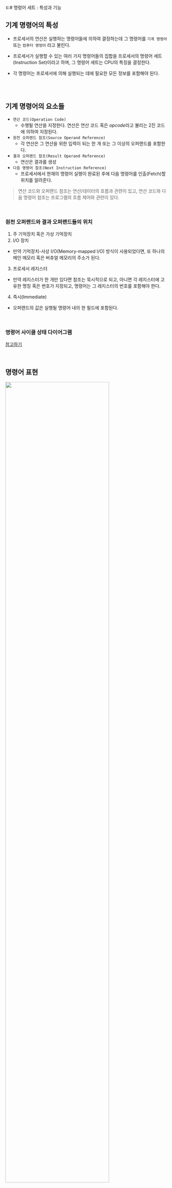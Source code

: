 ㅌ# 명령어 세트 : 특성과 기능

## 기계 명령어의 특성

- 프로세서의 연산은 실행하는 명령어들에 의하여 결정하는데 그 명령어를 `기계 명령어` 또는 `컴퓨터 명렁어` 라고 불린다.
- 프로세서가 실행할 수 있는 여러 가지 명령어들의 집합을 프로세서의 명령어 세트(Instruction Set)이라고 하며, 그 명령어 세트는 CPU의 특징을 결정한다.
- 각 명령어는 프로세서에 의해 실행되는 데에 필요한 모든 정보를 포함해야 된다.

  <br/>
  <br/>

## 기계 명령어의 요소들

- `연산 코드(Operation Code)`
  - 수행될 연산을 지정한다. 연산은 연산 코드 혹은 *opcode*라고 불리는 2진 코드에 의하여 지정된다. 
- `원천 오퍼랜드 참조(Source Operand Reference)`
  - 각 연산은 그 연산을 위한 입력이 되는 한 개 또는 그 이상의 오퍼랜드를 포함한다. 
- `결과 오퍼랜드 참조(Result Operand Reference)`
  - 연산은 결과를 생성
- `다음 명령어 참조(Next Instruction Reference)`
  - 프로세서에서 현재의 명령어 실행이 완료된 후에 다음 명령어를 인출(Fetch)할 위치를 알려준다.

> 연산 코드와 오퍼랜드 참조는 연산/데이터의 흐름과 관련이 있고, 연산 코드와 다음 명령어 참조는 프로그램의 흐름 제어와 관련이 있다.

<br/>

### 원천 오퍼랜드와 결과 오퍼랜드들의 위치

1. 주 기억장치 혹은 가상 기억장치
2. I/O 장치
  - 만약 기억장치-사상 I/O(Memory-mapped I/O) 방식이 사용되었다면, 또 하나의 메인 메모리 혹은 버츄얼 메모리의 주소가 된다.
3. 프로세서 레지스터
  - 만약 레지스터가 한 개만 있다면 참조는 묵시적으로 되고, 아니면 각 레지스터에 고유한 명칭 혹은 번호가 지정되고, 명령어는 그 레지스터의 번호를 포함해야 한다.
4. 즉시(Immediate)
  - 오퍼랜드의 값은 실행될 명령어 내의 한 필드에 포함된다.

<br/>

### 명령어 사이클 상태 다이어그램

[참고하기](https://github.com/ash9river/Computer-Organization-and-Architecture/blob/main/%EC%A0%9C3%EC%9E%A5/READMD.md#%EC%9D%B8%ED%84%B0%EB%9F%BD%ED%8A%B8%EB%A5%BC-%ED%8F%AC%ED%95%A8%ED%95%9C-%EB%AA%85%EB%A0%B9%EC%96%B4-%EC%82%AC%EC%9D%B4%ED%81%B4-%EC%83%81%ED%83%9C%EB%8F%84)

<br/>

## 명령어 표현

<img height="80%" width="80%" src="https://github.com/ash9river/Computer-Organization-and-Architecture/assets/121378532/8c31f0e7-2cc1-44d4-bc66-817dbcb654e5">

<br/>

- 연산코드(Opcode)들은 니모닉스(mnemonics)라는 약어에 의해 표현된다.
- 오퍼랜드를 기호적으로 표현하는 방식이다.
- 각 기호적 연산 코드는 고정된 2진 표현을 가진다.
  - 프로그래머는 각 기호적 오퍼랜드의 위치를 지정한다.

    
|2진 표현|약어|설명|
|---|---|---|
|0000|ADD|Add|
|0001|SUB|Subtract|
|0002|MUL|Multiply|

<br/>

### 명령어의 유형들

<img height="80%" width="80%" src="https://github.com/ash9river/Computer-Organization-and-Architecture/assets/121378532/64cf9b23-ff48-4e3a-92f6-1a3b7c061ca5">

<br/>
<br/>

## 주소의 개수

<img height="80%" width="80%" src="https://github.com/ash9river/Computer-Organization-and-Architecture/assets/121378532/af31e886-ca07-4c66-aab2-5f4a01f469c7">

<br/>

<img height="80%" width="80%" src="https://github.com/ash9river/Computer-Organization-and-Architecture/assets/121378532/edbd125d-22e1-4e2d-8878-6521e575f779">

<br/>

## 명령어 세트 설계

<img height="80%" width="80%" src="https://github.com/ash9river/Computer-Organization-and-Architecture/assets/121378532/9a1d1570-64c8-42a6-ab06-dd32d7778187">

<br/>
<br/>

## 오퍼랜드의 유형

- `주소`
- `수`
- `문자`
- `논리 데이터`

<br/>

### 수

- 모든 기계어들은 수치적 데이터 유형ㄷ 포함
- 컴퓨터에 저장된 수는 한계(크기 또는 정확도의 제한)가 있다. (비트제한)
- 컴퓨터에서 사용되는 세 가지 유형의 수치 데이터
  - 2진 정수 or 2진 고정 소수점
  - 2진 부동 소수점
  - 10진수
- 밀접형 10진수(packed decimal)
  - 각 10진 디지트(decimal digit)는 4 비트 코드로 표현 
  - 수들을 표현하기 위하여 4 비트 코드들이 서로 연결되는데, 그것이 항상 8비트의 배수로 이루어진다.

<br/>

### 문자(Character)

- 데이터의 전형적인 한 형태는 문장(text)이나 문자열(character string)
- 문자 데이터가 사람에게 가장 편하지만 데이터 처리 및 통신 시스템에서는 저장 또는 전송이 어렵다.
- 가장 많이 사용되는 문자 코드는 IRA(International Reference Alphabet)
- 저장만 표준을 따르고, 해석은 CPU가 다르게 한다.(아스키 코드의 제어문자)

<br/>

### 논리 데이터

- n 비트 단위를 각 항목이 0이나 1을 가지는 n개의 1 비트 데이터 항목으로 간주한다.(bit 단위 구분 사용)

<br/>

### x86 수치 데이터 유형들

<img height="80%" width="80%" src="https://github.com/ash9river/Computer-Organization-and-Architecture/assets/121378532/dfb21e25-77c5-418f-bc63-f9975e9ac718">

<br/>
<br/>

## SIMD(Single-Instruction-Multiple-Data)

- 멀티미디어 응용들의 성능들을 최적화하기 위한 명령어 세트 확장의 일부로 x86 구조에 소개되었다.
- MMX(MultiMedia Extensions)와 SSE(Streaming SIMD Extensions)를 포함한다.
- 데이터 유형들
  - `밀집형 바이트 및 밀집형 바이트 정수` : 8 bytes (64-bit 규격) or 16 bytes (128-bit 규격)
  - `밀집형 단어 및 밀집형 단어 정수` : 4 words (64-bit 규격) or 8 words (128-bit 규격)
  - `밀집형 2중 단어 및 밀집형 2중 단어 정수` : 2 double words (64-bit 규격) or 4 double words (128-bit)
  - `밀집형 4중 단어 및 밀집형 4중 단어 정수` : 2 quad words (128-bit 규격)
  - `밀집형 단일-정밀도 부동-ㅅ소수점 및 밀집형 복수-정밀도 부동-소수점` : 2 single-precision floating-points (64-bit 규격) or 2 double-precision floating-poings (128-bit 규격)

<br/>
<br/>

## ARM 데이터 유형들 

<img height="80%" width="80%" src="https://github.com/ash9river/Computer-Organization-and-Architecture/assets/121378532/84900405-0392-4db8-a20f-548f296366b1">

<br/>

## ARM 엔디언 지원

<img height="80%" width="80%" src="https://github.com/ash9river/Computer-Organization-and-Architecture/assets/121378532/d652f193-3718-4c45-adfd-5e1020f5dc12">

<br/>
<br/>

### 데이터 전송시 반드시 명시해야 할 사항들

- 원천지(source) 및 목적지(destination) 오퍼랜드(operand)의 위치
- 전송될 데이터의 길이
- 오퍼랜드의 주소 지정 방식

<br/>
<br/>
## 연산(Arithmetic)

- 대부분의 컴퓨터들은 덧셈, 뺄셈, 곱셈 및 나눗셈과 같은 기본적인 산술적 연산들을 제공
- 이 연산들은 부호를 가진 정수(고정 소수)를 위하여 제공된다.
- 부동 소수점 수와 밀집형 10진수 제공도 함
- 다른 가능한 연산들을 위한 여러 가지 단일-오퍼랜드 명령어
  - `절대값(Absolute)` : 오퍼랜드의 절대값을 구한다.
  - `음수화(Negate)` : 오퍼랜드를 음수화한다.
  - `증가(Increment)` : 오퍼랜드에 1을 더한다.
  - `감소(Decrement)` : 오퍼랜드에서 1을 뺀다.

<br/>

### 변환(Conversion)

- 연산이 어려움
- Look-Up Table이 필요하다.

<br/>

### 입력/출력

- 여러 가지 방법들이 사용됨
  - `고립형 프로그램 I/O(Isolated Programmed I/O)`
  - `기억장치-사상 I/O(Memory-mapped I/O)`
  - `DMA`
  - `I/O 프로세서의 사용`
 
<br/>

## 시스템 제어(System Control)

- 보통 `System`은 `OS`를 떠올리면 된다.
- 어떤 *특권 상태에서 동작 중이거나*  기억 장치의 *특권 영역 내에 있는 프로그램* 을 수행 중인 동안에만 실행될 수 있는 명령어들
  - 이러한 명령어는 운영 체제의 사용을 위하여 준비되어 있다.
- 시스템 제어 동작들의 예
  - 시스템 제어 명령어는 제어 레지스터의 내용을 읽거나 변경
  - 저장 장치 보호 키(storage protection key)를 읽거나 수정
  - 다중 프로그래밍 시스템에서 프로새서 제어 블록들을 액세스(process 소유권 및 권한 획득)
 
<br/>
<br/>

## 제어의 이동(Transfer of Control)

- 제어의 이동 연산이 필요한 이유들
  - 컴퓨터를 실제로 사용하는데 각 명령어를 한 번 이상, 수천 번 반복하여 실행할 수 있어야 한다.
  - 거의 모든 프로그램들은 어떤 형태의 의사 결정(decision marking)을 포함하고 있다.




